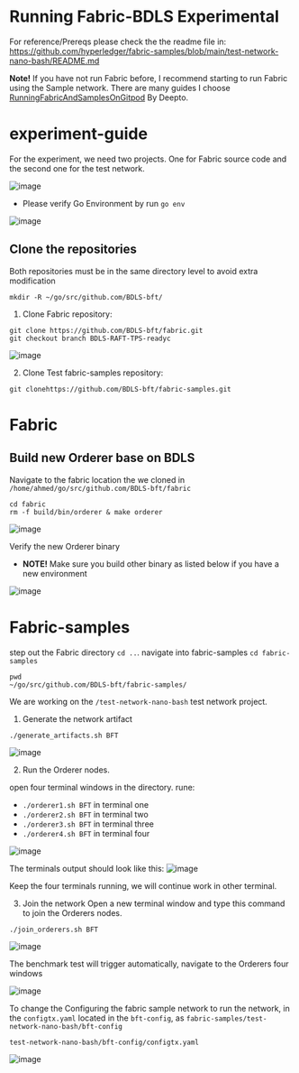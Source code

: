 # Running Fabric-BDLS Experimental 

For reference/Prereqs please check the the readme file in: 
https://github.com/hyperledger/fabric-samples/blob/main/test-network-nano-bash/README.md

**Note!** If you have not run Fabric before, I recommend starting to run Fabric using the Sample network. There are many guides I choose  [RunningFabricAndSamplesOnGitpod](https://github.com/ahmed82/LFX-CLP2023/blob/main/deepto/RunningFabricAndSamplesOnGitpod.md) 
By Deepto.

# experiment-guide
For the experiment, we need two projects. One for Fabric source code and the second one for the test network. 

![image](https://github.com/BDLS-bft/experiment-guide/assets/9446035/ac386ed8-4bbb-4217-8437-ec2e49049dce)

* Please verify Go Environment by run `go env`

![image](https://github.com/BDLS-bft/experiment-guide/assets/9446035/c1505f61-7339-4392-9f00-c37acdb33153)

## Clone the repositories
Both repositories must be in the same directory level to avoid extra modification
```shell
mkdir -R ~/go/src/github.com/BDLS-bft/
```
1. Clone Fabric repository:
```
git clone https://github.com/BDLS-bft/fabric.git
git checkout branch BDLS-RAFT-TPS-readyc
```
![image](https://github.com/BDLS-bft/experiment-guide/assets/9446035/026e3ca7-101c-4b3e-9565-3690d2c4c108)

2. Clone Test fabric-samples repository:
```
git clonehttps://github.com/BDLS-bft/fabric-samples.git
```

# Fabric
## Build new Orderer base on BDLS

Navigate to the fabric location the we cloned in `/home/ahmed/go/src/github.com/BDLS-bft/fabric`
```
cd fabric
rm -f build/bin/orderer & make orderer
```
![image](https://github.com/BDLS-bft/experiment-guide/assets/9446035/2c493ea2-fd7d-4009-b65d-580bd4f82fd5)

Verify the new Orderer binary
* **NOTE!** Make sure you build other binary as listed below if you have a new environment 

![image](https://github.com/BDLS-bft/experiment-guide/assets/9446035/1e460c03-883f-4ac9-9664-f8cec2754034)

# Fabric-samples
step out the Fabric directory `cd ..`. navigate into fabric-samples `cd fabric-samples`
```
pwd
~/go/src/github.com/BDLS-bft/fabric-samples/
```
We are working on the `/test-network-nano-bash` test network project.

1. Generate the network artifact
```
./generate_artifacts.sh BFT
```
![image](https://github.com/BDLS-bft/experiment-guide/assets/9446035/a689a995-77a7-4bc5-8fbc-cffb833fdd96)

2. Run the Orderer nodes.

open four terminal windows in the directory. rune:
*  `./orderer1.sh BFT` in terminal one
*  `./orderer2.sh BFT` in terminal two
*  `./orderer3.sh BFT` in terminal three
*  `./orderer4.sh BFT` in terminal four

![image](https://github.com/BDLS-bft/experiment-guide/assets/9446035/03dca8fe-3e19-4095-9052-c7c9a251f079)

The terminals output should look like this:
![image](https://github.com/BDLS-bft/experiment-guide/assets/9446035/89438f21-f4d3-473a-9cea-f3d08d6d9870)

Keep the four terminals running, we will continue work in other terminal.

3. Join the network
Open a new terminal window and type this command to join the Orderers nodes.
```
./join_orderers.sh BFT
```
![image](https://github.com/BDLS-bft/experiment-guide/assets/9446035/89a45eec-f566-4865-b141-93ae03139f16)


The benchmark test will trigger automatically, navigate to the Orderers four windows 

![image](https://github.com/BDLS-bft/experiment-guide/assets/9446035/3e947eab-2b20-4f2e-b0bc-78ce83c7612f)


To change the Configuring the fabric sample network to run the network, in the `configtx.yaml` located in the `bft-config`, as `fabric-samples/test-network-nano-bash/bft-config`
```
test-network-nano-bash/bft-config/configtx.yaml
```
![image](https://github.com/BDLS-bft/experiment-guide/assets/9446035/42883214-956b-40ba-9651-431c17ef7e68)

